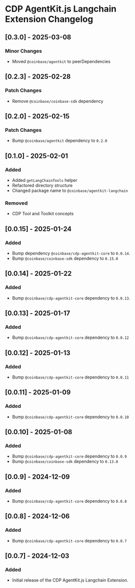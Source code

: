 # CDP AgentKit.js Langchain Extension Changelog

## [0.3.0] - 2025-03-08

### Minor Changes

- Moved `@coinbase/agentkit` to peerDependencies

## [0.2.3] - 2025-02-28

### Patch Changes

- Remove `@coinbase/coinbase-sdk` dependency

## [0.2.0] - 2025-02-15

### Patch Changes

- Bump `@coinbase/agentkit` dependency to `0.2.0`

## [0.1.0] - 2025-02-01

### Added

- Added `getLangChainTools` helper
- Refactored directory structure
- Changed package name to `@coinbase/agentkit-langchain`

### Removed

- CDP Tool and Toolkit concepts

## [0.0.15] - 2025-01-24

### Added

- Bump dependency `@coinbase/cdp-agentkit-core` to `0.0.14`.
- Bump `@coinbase/coinbase-sdk` dependency to `0.15.0`

## [0.0.14] - 2025-01-22

### Added

- Bump `@coinbase/cdp-agentkit-core` dependency to `0.0.13`.

## [0.0.13] - 2025-01-17

### Added

- Bump `@coinbase/cdp-agentkit-core` dependency to `0.0.12`

## [0.0.12] - 2025-01-13

### Added

- Bump `@coinbase/cdp-agentkit-core` dependency to `0.0.11`

## [0.0.11] - 2025-01-09

### Added

- Bump `@coinbase/cdp-agentkit-core` dependency to `0.0.10`

## [0.0.10] - 2025-01-08

### Added

- Bump `@coinbase/cdp-agentkit-core` dependency to `0.0.9`
- Bump `@coinbase/coinbase-sdk` dependency to `0.13.0`

## [0.0.9] - 2024-12-09

### Added

- Bump `@coinbase/cdp-agentkit-core` dependency to `0.0.8`

## [0.0.8] - 2024-12-06

### Added

- Bump `@coinbase/cdp-agentkit-core` dependency to `0.0.7`

## [0.0.7] - 2024-12-03

### Added

- Initial release of the CDP AgentKit.js Langchain Extension.
